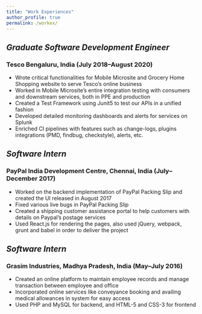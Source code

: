 ```yaml
---
title: "Work Experiences"
author_profile: true
permalink: /workex/
---
```

## <i>Graduate Software Development Engineer</i>
### Tesco Bengaluru, India (July 2018–August 2020)
* Wrote critical functionalities for Mobile Microsite and Grocery Home Shopping website to serve Tesco’s online business
* Worked in Mobile Microsite’s entire integration testing with consumers and downstream services, both in PPE
and production
* Created a Test Framework using Junit5 to test our APIs in a unified fashion
* Developed detailed monitoring dashboards and alerts for services on Splunk
* Enriched CI pipelines with features such as change-logs, plugins integrations (PMD, findbug, checkstyle), alerts,
etc.

## <i>Software Intern</i>
### PayPal India Development Centre, Chennai, India (July–December 2017)
* Worked on the backend implementation of PayPal Packing Slip and created the UI released in August 2017
* Fixed various live bugs in PayPal Packing Slip
* Created a shipping customer assistance portal to help customers with details on Paypal’s postage services
* Used React.js for rendering the pages, also used jQuery, webpack, grunt and babel in order to deliver the project

## <i>Software Intern</i>
### Grasim Industries, Madhya Pradesh, India (May–July 2016)
* Created an online platform to maintain employee records and manage transaction between employee and office
* Incorporated online services like conveyance booking and availing medical allowances in system for easy access
* Used PHP and MySQL for backend, and HTML-5 and CSS-3 for frontend
